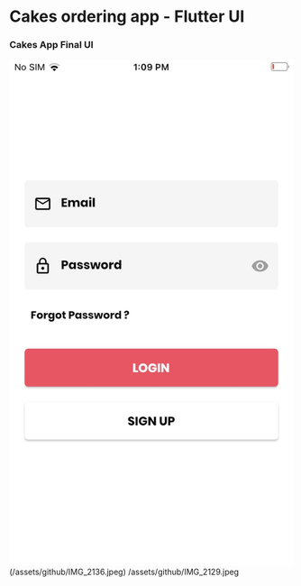 # Cakes ordering app - Flutter UI

### Cakes App Final UI

![App UI](/assets/github/IMG_2118.jpeg)
(/assets/github/IMG_2136.jpeg)
/assets/github/IMG_2129.jpeg
